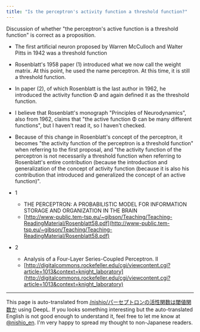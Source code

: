 ```yaml
---
title: "Is the perceptron's activity function a threshold function?"
---
```


Discussion of whether "the perceptron's active function is a threshold function" is correct as a proposition.

- The first artificial neuron proposed by Warren McCulloch and Walter Pitts in 1942 was a threshold function
- Rosenblatt's 1958 paper (1) introduced what we now call the weight matrix. At this point, he used the name perceptron. At this time, it is still a threshold function.
- In paper (2), of which Rosenblatt is the last author in 1962, he introduced the activity function Φ and again defined it as the threshold function.
- I believe that Rosenblatt's monograph "Principles of Neurodynamics", also from 1962, claims that "the active function Φ can be many different functions", but I haven't read it, so I haven't checked.
- Because of this change in Rosenblatt's concept of the perceptron, it becomes "the activity function of the perceptron is a threshold function" when referring to the first proposal, and "the activity function of the perceptron is not necessarily a threshold function when referring to Rosenblatt's entire contribution (because the introduction and generalization of the concept of activity function (because it is also his contribution that introduced and generalized the concept of an active function)".


- 1
    - THE PERCEPTRON: A PROBABILISTIC MODEL FOR INFORMATION STORAGE AND ORGANIZATION IN THE BRAIN
    - [http://www-public.tem-tsp.eu/~gibson/Teaching/Teaching-ReadingMaterial/Rosenblatt58.pdf](http://www-public.tem-tsp.eu/~gibson/Teaching/Teaching-ReadingMaterial/Rosenblatt58.pdf)
- 2
    - Analysis of a Four-Layer Series-Coupled Perceptron. II
    - [http://digitalcommons.rockefeller.edu/cgi/viewcontent.cgi?article=1013&context=knight_laboratory](http://digitalcommons.rockefeller.edu/cgi/viewcontent.cgi?article=1013&context=knight_laboratory)
---
This page is auto-translated from [/nishio/パーセプトロンの活性関数は閾値関数か](https://scrapbox.io/nishio/パーセプトロンの活性関数は閾値関数か) using DeepL. If you looks something interesting but the auto-translated English is not good enough to understand it, feel free to let me know at [@nishio_en](https://twitter.com/nishio_en). I'm very happy to spread my thought to non-Japanese readers.